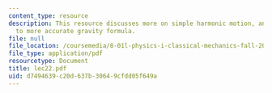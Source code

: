 ```yaml
---
content_type: resource
description: This resource discusses more on simple harmonic motion, and introduction
  to more accurate gravity formula.
file: null
file_location: /coursemedia/8-01l-physics-i-classical-mechanics-fall-2005/d7494639c20d637b30649cfdd05f649a_lec22.pdf
file_type: application/pdf
resourcetype: Document
title: lec22.pdf
uid: d7494639-c20d-637b-3064-9cfdd05f649a
---
```


